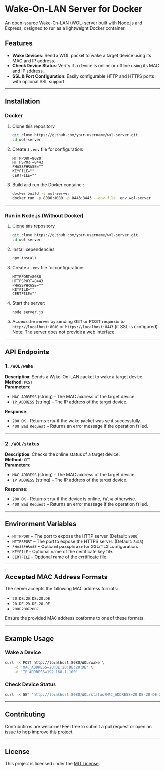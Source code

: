 # Wake-On-LAN Server for Docker

An open-source Wake-On-LAN (WOL) server built with Node.js and Express, designed to run as a lightweight Docker container.

## Features

- **Wake Devices**: Send a WOL packet to wake a target device using its MAC and IP address.
- **Check Device Status**: Verify if a device is online or offline using its MAC and IP address.
- **SSL & Port Configuration**: Easily configurable HTTP and HTTPS ports with optional SSL support.

---

## Installation

### Docker
1. Clone this repository:
   ```bash
   git clone https://github.com/your-username/wol-server.git
   cd wol-server
   ```

2. Create a `.env` file for configuration:
   ```env
   HTTPPORT=8080
   HTTPSPORT=8443
   PHASSPHRASE=""
   KEYFILE=""
   CERTFILE=""
   ```

3. Build and run the Docker container:
   ```bash
   docker build -t wol-server .
   docker run -p 8080:8080 -p 8443:8443 --env-file .env wol-server
   ```

---

### Run in Node.js (Without Docker)

1. Clone this repository:
   ```bash
   git clone https://github.com/your-username/wol-server.git
   cd wol-server
   ```

2. Install dependencies:
   ```bash
   npm install
   ```

3. Create a `.env` file for configuration:
   ```env
   HTTPPORT=8080
   HTTPSPORT=8443
   PHASSPHRASE=""
   KEYFILE=""
   CERTFILE=""
   ```

4. Start the server:
   ```bash
   node server.js
   ```

5. Access the server by sending GET or POST requests to `http://localhost:8080` or `https://localhost:8443` (if SSL is configured). Note: The server does not provide a web interface.

---

## API Endpoints

### 1. `/WOL/wake`
**Description**: Sends a Wake-On-LAN packet to wake a target device.  
**Method**: `POST`  
**Parameters**:  
- `MAC_ADDRESS` (string) – The MAC address of the target device.
- `IP_ADDRESS` (string) – The IP address of the target device.

**Response**:
- `200 OK` – Returns `true` if the wake packet was sent successfully.
- `400 Bad Request` – Returns an error message if the operation failed.

---

### 2. `/WOL/status`
**Description**: Checks the online status of a target device.  
**Method**: `GET`  
**Parameters**:  
- `MAC_ADDRESS` (string) – The MAC address of the target device.
- `IP_ADDRESS` (string) – The IP address of the target device.

**Response**:
- `200 OK` – Returns `true` if the device is online, `false` otherwise.
- `400 Bad Request` – Returns an error message if the operation failed.

---

## Environment Variables

- `HTTPPORT` – The port to expose the HTTP server. (Default: `8080`)
- `HTTPSPORT` – The port to expose the HTTPS server. (Default: `8443`)
- `PHASSPHRASE` – Optional passphrase for SSL/TLS configuration.
- `KEYFILE` – Optional name of the certificate key file.
- `CERTFILE` – Optional name of the certificate file.

---

## Accepted MAC Address Formats

The server accepts the following MAC address formats:
- `20:DE:20:DE:20:DE`
- `20-DE-20-DE-20-DE`
- `20DE20DE20DE`

Ensure the provided MAC address conforms to one of these formats.

---

## Example Usage

### Wake a Device
```bash
curl -X POST http://localhost:8080/WOL/wake \
    -d 'MAC_ADDRESS=20:DE:20:DE:20:DE' \
    -d 'IP_ADDRESS=192.168.1.100'
```

### Check Device Status
```bash
curl -X GET "http://localhost:8080/WOL/status?MAC_ADDRESS=20-DE-20-DE-20-DE&IP_ADDRESS=192.168.1.100"
```

---

## Contributing

Contributions are welcome! Feel free to submit a pull request or open an issue to help improve this project.

---

## License

This project is licensed under the [MIT License](LICENSE).